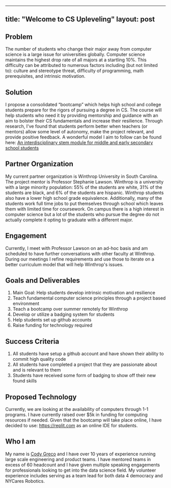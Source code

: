  ---
title: "Welcome to CS Upleveling"
layout: post
---
## Problem
The number of students who change their major away from computer science is a large issue for universities globally. Computer science maintains the highest drop rate of all majors at a startling 10%. This difficulty can be attributed to numerous factors including (but not limited to): culture and stereotype threat, difficulty of programming, math prerequisites, and intrinsic motivation.

## Solution 
I propose a consolidated “bootcamp” which helps high school and college students prepare for the rigors of pursuing a degree in CS. The course will help students who need it by providing mentorship and guidance with an aim to bolster their CS fundamentals and increase their resilience. Through research, I've found that students perform better when teachers (or mentors) allow some level of autonomy, make the project relevant, and provide positive feedback. A wonderful model I aim to follow can be found here: [An interdisciplinary stem module for middle and early secondary school students](https://stemeducationjournal.springeropen.com/articles/10.1186/2196-7822-1-6)

## Partner Organization
My current partner organization is Winthrop University in South Carolina. The project mentor is Professor Stephanie Lawson. Winthrop is a university with a large minority population: 55% of the students are white, 31% of the students are black, and 6% of the students are hispanic. Winthrop students also have a lower high school grade equivalence. Additionally, many of the students work full time jobs to put themselves through school which leaves them with limited time for coursework.  On campus there is a high interest in computer science but a lot of the students who pursue the degree do not actually complete it opting to graduate with a different major.

## Engagement 
Currently, I meet with Professor Lawson on an ad-hoc basis and am scheduled to have further conversations with other faculty at Winthrop. During our meetings I refine requirements and use those to iterate on a better curriculum model that will help Winthrop's issues. 

## Goals and Deliverables
  1. Main Goal: Help students develop intrinsic motivation and resilience
  2. Teach fundamental computer science principles through a project based environment
  3. Teach a bootcamp over summer remotely for Winthrop
  4. Develop or utilize a badging system for students
  5. Help students set up github accounts
  6. Raise funding for technology required

## Success Criteria
 1. All students have setup a github account and have shown their ability to commit high quality code
 2. All students have completed a project that they are passionate about and is relevant to them
 3. Students have received some form of badging to show off their new found skills

## Proposed Technology
Currently, we are looking at the availability of computers through 1-1 programs. I have currently raised over $5k in funding for computing resources if needed. Given that the bootcamp will take place online, I have decided to use: https://replit.com as an online IDE for students. 

## Who I am
My name is [Cody Greco](https://www.linkedin.com/in/cody-j-greco/) and I have over 10 years of experience running large scale engineering and product teams. I have mentored teams in excess of 60 headcount and I have given multiple speaking engagements for professionals looking to get into the data science field. My volunteer experience includes serving as a team lead for both data 4 democracy and NYCares Robotics.
